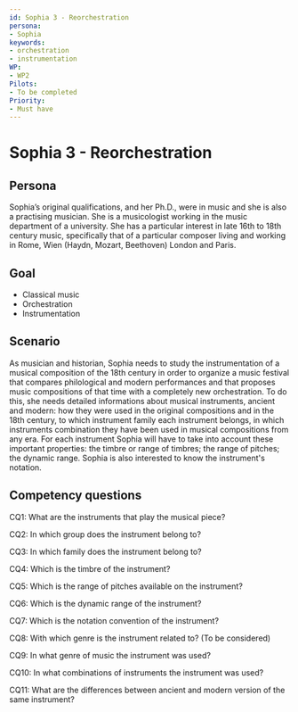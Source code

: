 ```yaml
---
id: Sophia 3 - Reorchestration
persona: 
- Sophia
keywords: 
- orchestration
- instrumentation
WP:
- WP2
Pilots:
- To be completed
Priority:
- Must have
---
```


# Sophia 3 - Reorchestration

## Persona
Sophia’s original qualifications, and her Ph.D., were in music and she is also a practising musician. She is a musicologist working in the music department of a university. She has a particular interest in late 16th to 18th century music, specifically that of a particular composer living and working in Rome, Wien (Haydn, Mozart, Beethoven) London and Paris. 

## Goal
- Classical music 
- Orchestration
- Instrumentation

## Scenario  
As musician and historian, Sophia needs to study the instrumentation of a musical composition of the 18th century in order to organize a music festival that compares philological and modern performances and that proposes  music compositions of that time with a completely new orchestration. To do this, she needs detailed informations about musical instruments, ancient and modern: how they were used in the original compositions and in the 18th century, to which instrument family each instrument belongs, in which instruments combination they have been used in musical compositions from any era. For each instrument Sophia will have to take into account these important properties: the timbre or range of timbres; the range of pitches; the dynamic range. Sophia is also interested to know the instrument's notation.

## Competency questions 

CQ1: What are the instruments that play the musical piece? 

CQ2: In which group does the instrument belong to?

CQ3: In which family does the instrument belong to? 

CQ4: Which is the timbre of the instrument? 

CQ5: Which is the range of pitches available on the instrument? 

CQ6: Which is the dynamic range of the instrument? 

CQ7: Which is the notation convention of the instrument? 

CQ8: With which genre is the instrument related to? (To be considered) 

CQ9: In what genre of music the instrument was used?

CQ10: In what combinations of instruments the instrument was used?

CQ11: What are the differences between ancient and modern version of the same instrument?


